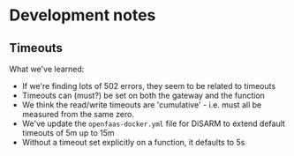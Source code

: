 # Development notes

## Timeouts

What we've learned:

- If we're finding lots of 502 errors, they seem to be related to timeouts
- Timeouts can (must?) be set on both the gateway and the function
- We think the read/write timeouts are 'cumulative' - i.e. must all be measured from the same zero.
- We've update the `openfaas-docker.yml` file for DiSARM to extend default timeouts of 5m up to 15m
- Without a timeout set explicitly on a function, it defaults to 5s